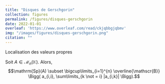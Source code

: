 ```yaml
---
title: "Disques de Gerschgorin"
collection: figures
permalink: /figures/disques-gerschgorin
date: 2022-01-01
overleaf: 'https://www.overleaf.com/read/ckjqbbgjqbmv'
img: "/images/figures/disques-gerschgorin.png"
citation: ""
---
```


Localisation des valeurs propres

Soit $A \in \mathscr{M}_n(\mathbb{K})$. Alors, $$\mathrm{Sp}(A) \subset \bigcup\limits_{i=1}^{n} \overline{\mathscr{B}} \Bigg( a_{i,i}, \sum\limits_{k \not = i} |a_{i,k}| \Bigg).$$